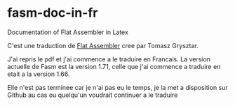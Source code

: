 # fasm-doc-in-fr
Documentation of Flat Assembler in Latex

C'est une traduction de [Flat Assembler](https://flatassembler.net) cree par Tomasz Grysztar.

J'ai repris le pdf et j'ai commence a le traduire en Francais.
La version actuelle de Fasm est la version 1.71, celle que j'ai commence a traduire
en etait a la version 1.66.

Elle n'est pas terminee car je n'ai pas eu le temps, 
je la met a disposition sur Github au cas ou quelqu'un voudrait continuer a le traduire
